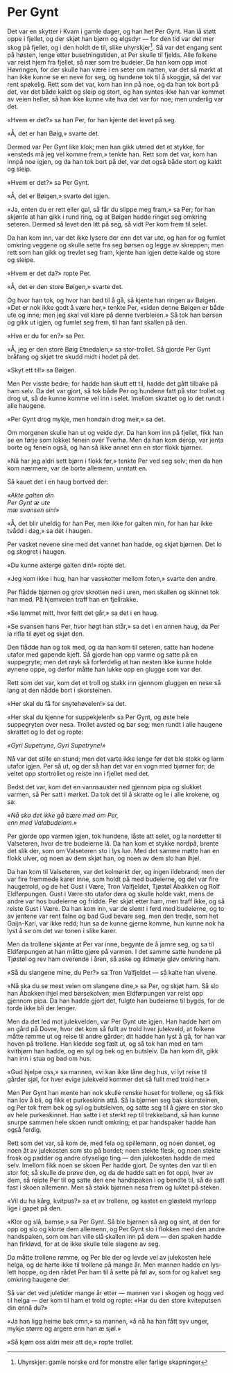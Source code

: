 # Per Gynt

Det var en skytter i Kvam i gamle dager, og han het Per Gynt. Han lå støtt oppe i fjellet, og der skjøt han bjørn og elgsdyr — for den tid var det mer skog på fjellet, og i den holdt de til, slike uhyrskjer[^1]. Så var det engang sent på høsten, lenge etter busetningstiden, at Per skulle til fjelds. Alle folkene var reist hjem fra fjellet, så nær som tre budeier. Da han kom opp imot Høvringen, for der skulle han være i en seter om natten, var det så mørkt at han ikke kunne se en neve for seg, og hundene tok til å skoggjø, så det var rent spøkelig. Rett som det var, kom han inn på noe, og da han tok bort på det, var det både kaldt og sleip og stort, og han syntes ikke han var kommet av veien heller, så han ikke kunne vite hva det var for noe; men underlig var det.

«Hvem er det?» sa han Per, for han kjente det levet på seg.

«Å, det er han Bøig,» svarte det.

Dermed var Per Gynt like klok; men han gikk utmed det et stykke, for «ensteds må jeg vel komme frem,» tenkte han. Rett som det var, kom han innpå noe igjen, og da han tok bort på det, var det også både stort og kaldt og sleip.

«Hvem er det?» sa Per Gynt.

«Å, det er Bøigen,» svarte det igjen.

«Ja, enten du er rett eller gal, så får du slippe meg fram,» sa Per; for han skjønte at han gikk i rund ring, og at Bøigen hadde ringet seg omkring seteren. Dermed så levet den litt på seg, så vidt Per kom frem til selet.

Da han kom inn, var det ikke lysere der enn det var ute, og han for og fumlet omkring veggene og skulle sette fra seg børsen og legge av skreppen; men rett som han gikk og trevlet seg fram, kjente han igjen dette kalde og store og sleipe.

«Hvem er det da?» ropte Per.

«Å, det er den store Bøigen,» svarte det.

Og hvor han tok, og hvor han bød til å gå, så kjente han ringen av Bøigen. «Det er nok ikke godt å være her,» tenkte Per, «siden denne Bøigen er både ute og inne; men jeg skal vel klare på denne tverbleien.» Så tok han børsen og gikk ut igjen, og fumlet seg frem, til han fant skallen på den.

«Hva er du for en?» sa Per.

«Å, jeg er den store Bøig Etnedalen,» sa stor-trollet. Så gjorde Per Gynt bråfang og skjøt tre skudd midt i hodet på det.

«Skyt ett til!» sa Bøigen.

Men Per visste bedre; for hadde han skutt ett til, hadde det gått tilbake på ham selv. Da det var gjort, så tok både Per og hundene fatt på stor trollet og drog ut, så de kunne komme vel inn i selet. Imellom skrattet og lo det rundt i alle haugene.

«Per Gynt drog mykje, men hondain drog meir,» sa det.

Om morgenen skulle han ut og veide dyr. Da han kom inn på fjellet, fikk han se en førje som lokket fenein over Tverhø. Men da han kom derop, var jenta borte og fenein også, og han så ikke annet enn en stor flokk bjørner.

«Nå har jeg aldri sett bjørn i flokk før,» tenkte Per ved seg selv; men da han kom nærmere, var de borte allemenn, unntatt en.

Så kauet det i en haug bortved der:

*«Akte galten din*  
*Per Gynt æ ute*  
*mæ svansen sin!»*

«Å, det blir uheldig for han Per, men ikke for galten min, for han har ikke tvådd i dag,» sa det i haugen.

Per vasket nevene sine med det vannet han hadde, og skjøt bjørnen. Det lo og skogret i haugen.

«Du kunne akterge galten din!» ropte det.

«Jeg kom ikke i hug, han har vasskotter mellom foten,» svarte den andre.

Per flådde bjørnen og grov skrotten ned i uren, men skallen og skinnet tok han med. På hjemveien traff han en fjellrakke.

«Se lammet mitt, hvor feitt det går,» sa det i en haug.

«Se svansen hans Per, hvor høgt han står,» sa det i en annen haug, da Per la rifla til øyet og skjøt den.

Den flådde han og tok med, og da han kom til seteren, satte han hodene utafor med gapende kjeft. Så gjorde han opp varme og satte på en suppegryte; men det røyk så forferdelig at han nesten ikke kunne holde øynene oppe, og derfor måtte han lukke opp en glugge som var der.

Rett som det var, kom det et troll og stakk inn gjennom gluggen en nese så lang at den nådde bort i skorsteinen.

«Her skal du få for snytehøvelen!» sa det.

«Her skal du kjenne for suppekjelen!» sa Per Gynt, og øste hele suppegryten over nesa. Trollet avsted og bar seg; men rundt i alle haugene skrattet og lo det og ropte:

*«Gyri Supetryne, Gyri Supetryne!»*

Nå var det stille en stund; men det varte ikke lenge før det ble stokk og larm utafor igjen. Per så ut, og der så han det var en vogn med bjørner for; de veltet opp stortrollet og reiste inn i fjellet med det.

Bedst det var, kom det en vannsauster ned gjennom pipa og slukket varmen, så Per satt i mørket. Da tok det til å skratte og le i alle krokene, og sa:

*«Nå ska det ikke gå bære med om Per,*  
*enn med Valabudeiom.»*

Per gjorde opp varmen igjen, tok hundene, låste att selet, og la nordetter til Valseteren, hvor de tre budeierne lå. Da han kom et stykke nordpå, brente det slik der, som om Valseteren sto i lys lue. Med det samme møtte han en flokk ulver, og noen av dem skjøt han, og noen av dem slo han ihjel.

Da han kom til Valseteren, var det kolmørkt der, og ingen ildebrand; men der var fire fremmede karer inne, som holdt på med budeierne, og det var fire haugetrold, og de het Gust i Være, Tron Valfjeldet, Tjøstøl Åbakken og Rolf Eldførpungen. Gust i Være sto utafor døra og skulle holde vakt, mens de andre var hos budeierne og fridde. Per skjøt etter ham, men traff ikke, og så reiste Gust i Være. Da han kom inn, var de slemt i ferd med budeierne, og to av jentene var rent falne og bad Gud bevare seg, men den tredje, som het Gaijn-Kari, var ikke redd; hun sa de kunne gjerne komme, hun kunne nok ha lyst å se om det var tonen i slike karer.

Men da trollene skjønte at Per var inne, begynte de å jamre seg, og sa til Eldførpungen at han måtte gjøre på varmen. I det samme satte hundene på Tjøstøl og rev ham overende i åren, så aske og ildmørje gløv omkring ham.

«Så du slangene mine, du Per?» sa Tron Valfjeldet — så kalte han ulvene.

«Nå ska du se mest veien om slangene dine,» sa Per, og skjøt ham. Så slo han Åbakken ihjel med børsekolven; men Eldførpungen var reist opp gjennom pipa. Da han hadde gjort det, fulgte han budeierne til bygds, for de torde ikke bli der lenger.

Men da det led mot julekvelden, var Per Gynt ute igjen. Han hadde hørt om en gård på Dovre, hvor det kom så fullt av trold hver julekveld, at folkene måtte rømme ut og reise til andre gårder; dit hadde han lyst å gå, for han var hoven på trollene. Han kledde seg fælt ut, og så tok han med en tam kvitbjørn han hadde, og en syl og bek og en butsleiv. Da han kom dit, gikk han inn i stua og bad om hus.

«Gud hjelpe oss,» sa mannen, «vi kan ikke låne deg hus, vi lyt reise til gårder sjøl, for hver evige julekveld kommer det så fullt med trold her.»

Men Per Gynt han mente han nok skulle renske huset for trollene, og så fikk han lov å bli, og fikk et purkeskinn attå. Så la bjørnen seg bak skorsteinen, og Per tok frem bek og syl og butsleiven, og satte seg til å gjøre en stor sko av hele purkeskinnet. Han satte i et sterkt rep til trekkeband, så han kunne snurpe sammen hele skoen rundt omkring; et par handspaker hadde han også ferdig.

Rett som det var, så kom de, med fela og spillemann, og noen danset, og noen åt av julekosten som sto på bordet; noen stekte flesk, og noen stekte frosk og padder og andre ofyselige ting — den julekosten hadde de med selv. Imellom fikk noen se skoen Per hadde gjort. De syntes den var til en stor fot; så skulle de prøve den, og da de hadde satt en fot oppi, hver av dem, så reipte Per til og satte den ene handspaken i og bendte til, så de satt fast i skoen allemenn. Men så stakk bjørnen nesa frem og luktet på steken.

«Vil du ha kårg, kvitpus?» sa et av trollene, og kastet en gløstekt myrlopp lige i gapet på den.

«Klor og slå, bamse,» sa Per Gynt. Så ble bjørnen så arg og sint, at den for opp og slo og klorte dem allemenn, og Per Gynt slo i flokken med den andre handspaken, som om han ville slå skallen inn på dem — den spaken hadde han firkløvd, for at de ikke skulle telle slagene av seg.

Da måtte trollene rømme, og Per ble der og levde vel av julekosten hele helga, og de hørte ikke til trollene på mange år. Men mannen hadde en lys-lett hoppe, og den rådet Per ham til å sette på føl av, som for og kalvet seg omkring haugene der.

Så var det ved juletider mange år etter — mannen var i skogen og hogg ved til helga — der kom til ham et trold og ropte: «Har du den store kviteputsen din ennå du?»

«Ja han ligg heime bak omn,» sa mannen, «å nå ha han fått syv unger, mykje større og argere enn han æ sjøl.»

«Så kjøm oss aldri meir att de,» ropte trollet.

[^1]: Uhyrskjer: gamle norske ord for monstre eller farlige skapninger